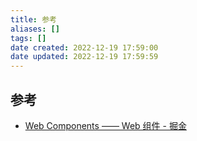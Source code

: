 ```yaml
---
title: 参考
aliases: []
tags: []
date created: 2022-12-19 17:59:00
date updated: 2022-12-19 17:59:59
---
```


## 参考

- [Web Components —— Web 组件 - 掘金](https://juejin.cn/post/7048909361062051876)
